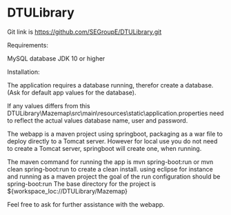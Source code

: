 # DTULibrary
Git link is https://github.com/SEGroupE/DTULibrary.git

Requirements:

MySQL database
JDK 10 or higher

Installation:

The application requires a database running, therefor create a database.
(Ask for default app values for the database). 

If any values differs from this DTULibrary\Mazemap\src\main\resources\static\application.properties need to reflect the actual values database name, user and password.

The webapp is a maven project using springboot, packaging as a war file to deploy directly to a Tomcat server. 
However for local use you do not need to create a Tomcat server, springboot will create one, when running.

The maven command for running the app is mvn spring-boot:run or mvn clean spring-boot:run to create a clean install.
using eclipse for instance and running as a maven project the goal of the run configuration should be spring-boot:run
The base directory for the project is ${workspace_loc://DTULibrary/Mazemap}

Feel free to ask for further assistance with the webapp.



